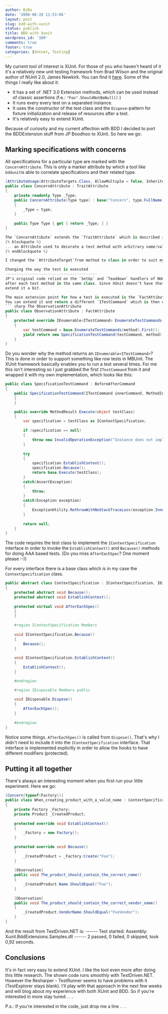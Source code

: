 ```yaml
---
author: BjRo
date: '2008-08-28 11:53:06'
layout: post
slug: bdd-with-xunit
status: publish
title: BDD with Xunit
wordpress_id: '100'
comments: true
footer: true
categories: [dotnet, Testing]
---
```

My current tool of interest is XUnit. For those of you who haven't heard
of it it's a relatively new unit testing framework from Brad Wilson and
the original author of NUnit 2.0, James Newkirk. You can find it [here](http://www.codeplex.com/xunit). Some of the things I really like
about it:

-   It has a set of .NET 3.0 Extension methods, which can be used
    instead of classic assertions (f.e.:  `"Foo".ShouldNotBeNull()` )
-   It runs every every test on a separated instance.
-   It uses the constructor of the test class and the `Dispose`-pattern
    for fixture initialization and release of resources after a test.
-   It's relatively easy to extend XUnit.

Because of curiosity and my current affection with BDD I decided to port
the BDDExtension stuff from JP Boodhoo to XUnit. 
So here we go:

Marking specifications with concerns 
--------------------------------------
All specifications for a particular type are marked with the `ConcernAttribute`.
This is only a marker attribute by which a tool like `bddunit`is able to correlate
specifications and their related type. 

``` csharp The ConcernAttribute
[AttributeUsage(AttributeTargets.Class, AllowMultiple = false, Inherited = false)] 
public class ConcernAttribute : TraitAttribute 
{ 
	private readonly Type _Type; 
	public ConcernAttribute(Type type) : base("Concern", type.FullName) 
	{ 
		_Type = type; 
	} 
	
	public Type Type { get { return _Type; } } 
}

The `ConcernAttibute` extends the `TraitAttribute` which is described in the documentation as 
{% blockquote %}
... an Attribute used to decorate a test method with arbitrary name/value pairs ("traits"). 
{% endblockquote %}

I changed the `AttributeTarget`from method to class in order to suit my needs. 

Changing the way the test is executed
-----------------------------------------
JP's original code relied on the `SetUp` and `Teaddown` handlers of NUnit / MBUnit which are execute before and 
after each test method in the same class. Since XUnit doesn't have that feature any more we'll have to
extend it a bit. 

The main extension point for how a test is executed is the `FactAttibute`used to mark a method as a test. 
You can extend it and return a different `ITestCommand` which is then used to execute the test.
``` charp The ObservationAttribute
public class ObservationAttribute : FactAttribute 
{ 
	protected override IEnumerable<ITestCommand> EnumerateTestCommands(MethodInfo method)
	{
		var testCommand = base.EnumerateTestCommands(method).First(); 
		yield return new SpecificationTestCommand(testCommand, method); 
	} 
} 
```
Do you wonder why the method returns an `IEnumerable<ITestCommand>`? This is
done in order to support something like row tests in MBUnit. The XUnit framework basically enables you to run a test several times. 
For me this isn't interesting so I just grabbed the first `ITestCommand` from it and wrapped it with my own implementation, 
which looks like this:

``` csharp The SpecificationCommand
public class SpecificationTestCommand : BeforeAfterCommand 
{ 
	public SpecificationTestCommand(ITestCommand innerCommand, MethodInfo testMethod) : base(innerCommand, testMethod) 
	{
	}

	public override MethodResult Execute(object testClass) 
	{ 
		var specification = testClass as IContextSpecification; 
		
		if (specification == null) 
		{ 
			throw new InvalidOperationException("Instance does not implement IContextSpecification"); 
		} 
		
		try
		{ 
			specification.EstablishContext(); 
			specification.Because(); 
			return base.Execute(testClass); 
		} 
		catch(AssertException) 
		{ 
			throw; 
		} 
		catch(Exception exception) 
		{
			ExceptionUtility.RethrowWithNoStackTraceLoss(exception.InnerException);
		}
		
		return null; 
	}
} 
```
The code requires the test class to implement the `IContextSpecification` interface in 
order to invoke the `EstablishContext()` and `Because()` methods for doing AAA based tests.
(Do you miss `AfterEachSpec`? One moment please :-)) 

For every interface there is a base class which is in my case the `ContextSpecification` class.

``` csharp A specification base class
public abstract class ContextSpecification : IContextSpecification, IDisposable 
{ 
	protected abstract void Because(); 
	protected abstract void EstablishContext();
	
	protected virtual void AfterEachSpec() 
	{
	} 
	
	#region IContextSpecification Members 
	
	void IContextSpecification.Because() 
	{
		Because(); 
	} 
	
	void IContextSpecification.EstablishContext() 
	{
		EstablishContext(); 
	} 

	#endregion 

	#region IDisposable Members public
	
	void IDisposable.Dispose() 
	{ 
		AfterEachSpec(); 
	} 
	
	#endregion 
}
``` 
Notice some things. `AfterEachSpec()` is called from `Dispose()`, That's why I
didn't need to include it into the `IContextSpecification` interface.
That interface is implemented explicitly in order to allow the hooks to
have different modifiers (protected). 

Putting it all together
-------------
There's always an interesting moment when you first run your little experiment. Here we
go: 
``` csharp The first spec
[Concern(typeof(Factory))] 
public class When_creating_product_with_a_valid_name : ContextSpecification 
{
	private Factory _Factory; 
	private Product _CreatedProduct; 
	
	protected override void EstablishContext() 
	{ 
		_Factory = new Factory(); 
	} 
	
	protected override void Because() 
	{ 
		_CreatedProduct = _Factory.Create("Foo"); 
	} 
	
	[Observation] 
	public void The_product_should_contain_the_correct_name() 
	{
		_CreatedProduct.Name.ShouldEqual("Foo"); 
	} 
	
	[Observation] 
	public void The_product_should_contain_the_correct_vendor_name() 
	{
		_CreatedProduct.VendorName.ShouldEqual("FooVendor"); 
	} 
} 
```
And the result from TestDriven.NET is: 
------ Test started: 
Assembly: Xunit.BddExtensions.Samples.dll 
------ 2 passed, 0 failed, 0 skipped, took 0,92 seconds. 

Conclusions
-----------------
It's in fact very easy to extend XUnit. I like the tool even more after doing this little research. 
The shown code runs smoothly with TestDriven.NET. However the Resharper - TestRunner seems to have problems with it (TestExplorer stays blank).
I'll play with that approach in the next few weeks and will blog about my experience with both XUnit and BDD. So if you're interested in more
stay tuned . . . 

P.s.: If you're interested in the code, just drop me a line . . .
